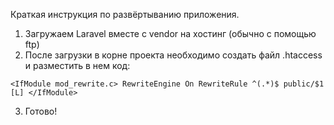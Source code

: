 Краткая инструкция по развёртыванию приложения.
1. Загружаем Laravel вместе с vendor на хостинг (обычно с помощью ftp)
2. После загрузки в корне проекта необходимо создать файл .htaccess и разместить в нем код:

`
<IfModule mod_rewrite.c>
  RewriteEngine On
  RewriteRule ^(.*)$ public/$1 [L]
</IfModule>
`


3. Готово!
